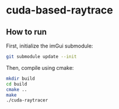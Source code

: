# cuda-based-raytrace

## How to run

First, initialize the imGui submodule:
```bash
git submodule update --init
```

Then, compile using cmake:
```bash
mkdir build
cd build
cmake ..
make 
./cuda-raytracer
```
